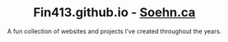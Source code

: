 <h1 align=center> Fin413.github.io - <a href="http://soehn.ca"> Soehn.ca </a> </h1>

<p align=center> A fun collection of websites and projects I've created throughout the years. </p>



